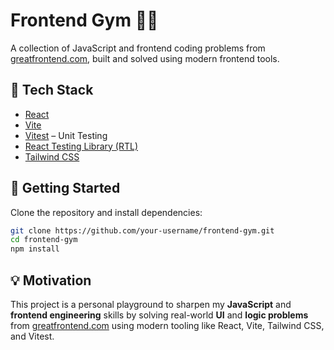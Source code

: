 # Frontend Gym 🏋️‍♀️

A collection of JavaScript and frontend coding problems from [greatfrontend.com](https://www.greatfrontend.com), built and solved using modern frontend tools.

## 🔧 Tech Stack

- [React](https://reactjs.org/)
- [Vite](https://vitejs.dev/)
- [Vitest](https://vitest.dev/) – Unit Testing
- [React Testing Library (RTL)](https://testing-library.com/docs/react-testing-library/intro/)
- [Tailwind CSS](https://tailwindcss.com/)

## 🚀 Getting Started

Clone the repository and install dependencies:

```bash
git clone https://github.com/your-username/frontend-gym.git
cd frontend-gym
npm install
```

## 💡 Motivation

This project is a personal playground to sharpen my **JavaScript** and **frontend engineering** skills by solving real-world **UI** and **logic problems** from [greatfrontend.com](https://www.greatfrontend.com) using modern tooling like React, Vite, Tailwind CSS, and Vitest.
